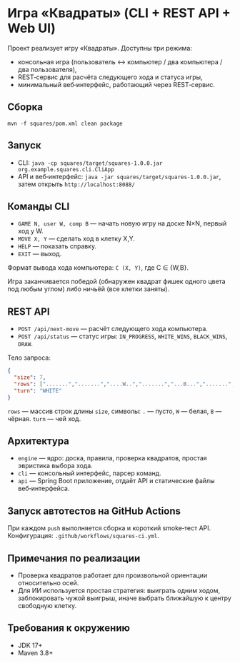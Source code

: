 # Игра «Квадраты» (CLI + REST API + Web UI)

Проект реализует игру «Квадраты». Доступны три режима:
- консольная игра (пользователь ↔ компьютер / два компьютера / два пользователя),
- REST‑сервис для расчёта следующего хода и статуса игры,
- минимальный веб‑интерфейс, работающий через REST‑сервис.

## Сборка
```
mvn -f squares/pom.xml clean package
```

## Запуск
- CLI: `java -cp squares/target/squares-1.0.0.jar org.example.squares.cli.CliApp`
- API и веб‑интерфейс: `java -jar squares/target/squares-1.0.0.jar`, затем открыть `http://localhost:8088/`

## Команды CLI
- `GAME N, user W, comp B` — начать новую игру на доске N×N, первый ход у W.
- `MOVE X, Y` — сделать ход в клетку X,Y.
- `HELP` — показать справку.
- `EXIT` — выход.

Формат вывода хода компьютера: `C (X, Y)`, где C ∈ {W,B}.

Игра заканчивается победой (обнаружен квадрат фишек одного цвета под любым углом) либо ничьёй (все клетки заняты).

## REST API
- `POST /api/next-move` — расчёт следующего хода компьютера.
- `POST /api/status` — статус игры: `IN_PROGRESS`, `WHITE_WINS`, `BLACK_WINS`, `DRAW`.

Тело запроса:
```json
{
  "size": 7,
  "rows": [".......",".......","....W..",".......","...B...",".......","......."],
  "turn": "WHITE"
}
```
`rows` — массив строк длины `size`, символы: `.` — пусто, `W` — белая, `B` — чёрная. `turn` — чей ход.

## Архитектура
- `engine` — ядро: доска, правила, проверка квадратов, простая эвристика выбора хода.
- `cli` — консольный интерфейс, парсер команд.
- `api` — Spring Boot приложение, отдаёт API и статические файлы веб‑интерфейса.

## Запуск автотестов на GitHub Actions
При каждом `push` выполняется сборка и короткий smoke‑тест API. Конфигурация: `.github/workflows/squares-ci.yml`.

## Примечания по реализации
- Проверка квадратов работает для произвольной ориентации относительно осей.
- Для ИИ используется простая стратегия: выиграть одним ходом, заблокировать чужой выигрыш, иначе выбрать ближайшую к центру свободную клетку.

## Требования к окружению
- JDK 17+
- Maven 3.8+
